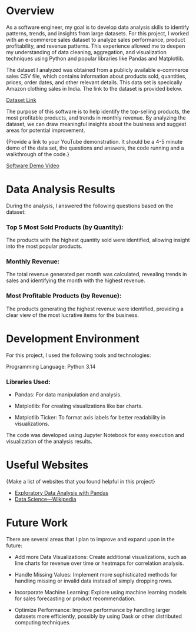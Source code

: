 # Overview

As a software engineer, my goal is to develop data analysis skills to identify patterns, trends, and insights from large datasets. For this project, I worked with an e-commerce sales dataset to analyze sales performance, product profitability, and revenue patterns. This experience allowed me to deepen my understanding of data cleaning, aggregation, and visualization techniques using Python and popular libraries like Pandas and Matplotlib.

The dataset I analyzed was obtained from a publicly available e-commerce sales CSV file, which contains information about products sold, quantities, prices, order dates, and other relevant details. This data set is specically Amazon clothing sales in India. The link to the dataset is provided below.

[Dataset Link](https://www.kaggle.com/datasets/berkayalan/ecommerce-sales-dataset)

The purpose of this software is to help identify the top-selling products, the most profitable products, and trends in monthly revenue. By analyzing the dataset, we can draw meaningful insights about the business and suggest areas for potential improvement.

{Provide a link to your YouTube demonstration.  It should be a 4-5 minute demo of the data set, the questions and answers, the code running and a walkthrough of the code.}

[Software Demo Video](http://youtube.link.goes.here)

# Data Analysis Results

During the analysis, I answered the following questions based on the dataset:

### Top 5 Most Sold Products (by Quantity):

The products with the highest quantity sold were identified, allowing insight into the most popular products.

### Monthly Revenue:

The total revenue generated per month was calculated, revealing trends in sales and identifying the month with the highest revenue.

### Most Profitable Products (by Revenue):

The products generating the highest revenue were identified, providing a clear view of the most lucrative items for the business.

# Development Environment

For this project, I used the following tools and technologies:

Programming Language: Python 3.14

### Libraries Used:
* Pandas: For data manipulation and analysis.

* Matplotlib: For creating visualizations like bar charts.

* Matplotlib Ticker: To format axis labels for better readability in visualizations.

The code was developed using Jupyter Notebook for easy execution and visualization of the analysis results.

# Useful Websites

{Make a list of websites that you found helpful in this project}
* [Exploratory Data Analysis with Pandas](https://www.kaggle.com/code/kashnitsky/topic-1-exploratory-data-analysis-with-pandas)
* [Data Science—Wikipedia ](https://en.wikipedia.org/wiki/Data_science)

# Future Work

There are several areas that I plan to improve and expand upon in the future:

* Add more Data Visualizations: Create additional visualizations, such as line charts for revenue over time or heatmaps for correlation analysis.

* Handle Missing Values: Implement more sophisticated methods for handling missing or invalid data instead of simply dropping rows.

* Incorporate Machine Learning: Explore using machine learning models for sales forecasting or product recommendation.

* Optimize Performance: Improve performance by handling larger datasets more efficiently, possibly by using Dask or other distributed computing techniques.